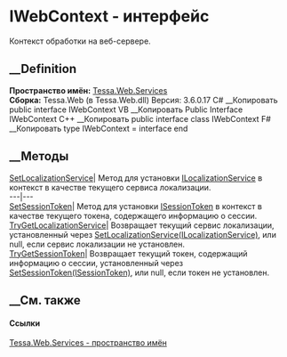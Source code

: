 # IWebContext - интерфейс
Контекст обработки на веб-сервере.
## __Definition
 **Пространство имён:** [Tessa.Web.Services](N_Tessa_Web_Services.htm)  
 **Сборка:** Tessa.Web (в Tessa.Web.dll) Версия: 3.6.0.17
C# __Копировать
     public interface IWebContext
VB __Копировать
     Public Interface IWebContext
C++ __Копировать
     public interface class IWebContext
F# __Копировать
     type IWebContext = interface end
##  __Методы
[SetLocalizationService](M_Tessa_Web_Services_IWebContext_SetLocalizationService.htm)|
Метод для установки
[ILocalizationService](T_Tessa_Localization_ILocalizationService.htm) в
контекст в качестве текущего сервиса локализации.  
---|---  
[SetSessionToken](M_Tessa_Web_Services_IWebContext_SetSessionToken.htm)|
Метод для установки
[ISessionToken](T_Tessa_Platform_Runtime_ISessionToken.htm) в контекст в
качестве текущего токена, содержащего информацию о сессии.  
[TryGetLocalizationService](M_Tessa_Web_Services_IWebContext_TryGetLocalizationService.htm)|
Возвращает текущий сервис локализации, установленный через
[SetLocalizationService(ILocalizationService)](M_Tessa_Web_Services_IWebContext_SetLocalizationService.htm),
или null, если сервис локализации не установлен.  
[TryGetSessionToken](M_Tessa_Web_Services_IWebContext_TryGetSessionToken.htm)|
Возвращает текущий токен, содержащий информацию о сессии, установленный через
[SetSessionToken(ISessionToken)](M_Tessa_Web_Services_IWebContext_SetSessionToken.htm),
или null, если токен не установлен.  
## __См. также
#### Ссылки
[Tessa.Web.Services - пространство имён](N_Tessa_Web_Services.htm)
